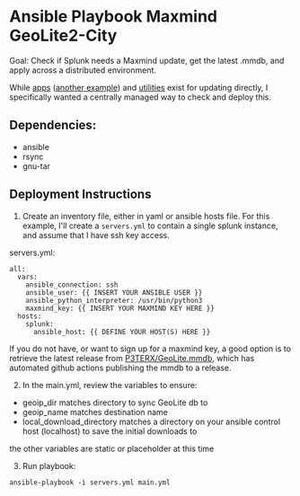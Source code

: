 # Ansible Playbook Maxmind GeoLite2-City 

Goal: Check if Splunk needs a Maxmind update, get the latest .mmdb, and apply across a distributed environment.

While [apps](https://splunkbase.splunk.com/app/5482/) ([another example](https://github.com/georgestarcher/TA-geoip)) and [utilities](https://github.com/maxmind/geoipupdate) exist for updating directly, I specifically wanted a centrally managed way to check and deploy this.

## Dependencies:
- ansible
- rsync
- gnu-tar

## Deployment Instructions

1. Create an inventory file, either in yaml or ansible hosts file. For this example, I'll create a ```servers.yml``` to contain a single splunk instance, and assume that I have ssh key access.

servers.yml:
```
all:
  vars:
    ansible_connection: ssh
    ansible_user: {{ INSERT YOUR ANSIBLE USER }}
    ansible_python_interpreter: /usr/bin/python3
    maxmind_key: {{ INSERT YOUR MAXMIND KEY HERE }}
  hosts:
    splunk:
      ansible_host: {{ DEFINE YOUR HOST(S) HERE }}
```

If you do not have, or want to sign up for a maxmind key, a good option is to retrieve the latest release from [P3TERX/GeoLite.mmdb](https://github.com/P3TERX/GeoLite.mmdb), which has automated github actions publishing the mmdb to a release.

2. In the main.yml, review the variables to ensure:
- geoip_dir matches directory to sync GeoLite db to
- geoip_name matches destination name
- local_download_directory matches a directory on your ansible control host (localhost) to save the initial downloads to

the other variables are static or placeholder at this time


3. Run playbook:

```
ansible-playbook -i servers.yml main.yml
```